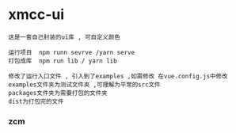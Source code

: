 # xmcc-ui

```
这是一套自己封装的ui库 , 可自定义颜色 
```
```
运行项目  npm runn sevrve /yarn serve 
打包成库  npm run lib / yarn lib 
```

```
修改了运行入口文件 , 引入到了examples ,如需修改 在vue.config.js中修改
examples文件夹为测试文件夹 ,可理解为平常的src文件
packages文件夹为需要打包的文件夹 
dist为打包完的文件
```


### zcm
